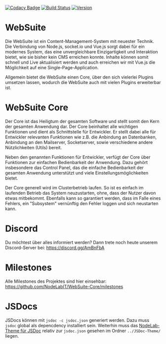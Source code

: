 [![Codacy Badge](https://api.codacy.com/project/badge/Grade/05dfdb44e89241e58d7c7f4a779c6eef)](https://www.codacy.com/app/ilouHD/WebSuite-Core?utm_source=github.com&amp;utm_medium=referral&amp;utm_content=NodeLabIT/WebSuite-Core&amp;utm_campaign=Badge_Grade) [![Build Status](https://travis-ci.org/NodeLabIT/WebSuite-Core.svg?branch=development)](https://travis-ci.org/NodeLabIT/WebSuite-Core) [![Version](https://img.shields.io/badge/dynamic/json.svg?label=WebSuite-Core&url=https%3A%2F%2Fraw.githubusercontent.com%2FNodeLabIT%2FWebSuite-Core%2Fdevelopment%2Fpackage.json&query=version&colorB=blue)](https://github.com/NodeLabIT/WebSuite-Core)

# WebSuite
Die WebSuite ist ein Content-Management-System mit neuester Technik. Die Verbindung von Node.js, socket.io und Vue.js sorgt dabei für ein modernes System, das eine unvergleichbare Einzigartigkeit und Interaktion bietet, wie sie bisher kein CMS erreichen konnte. Inhalte können somit schnell und Live aktualisiert werden und auch erreichen wir mit Vue.js die Möglichkeit auf eine Single-Page-Application.

Allgemein bietet die WebSuite einen Core, über den sich vielerlei Plugins umsetzen lassen, wodurch die WebSuite auch mit vielen Plugins erweiterbar ist.

# WebSuite Core

Der Core ist das Heiligtum der gesamten Software und stellt somit den Kern der gesamten Anwendung dar. Der Core beinhaltet alle wichtigen Funktionen und dient als Schnittstelle für Entwickler. Er stellt dabei alle für Entwickler relevanten Funktionen wie z.B. die Anbindung an Datenbanken, Anbindung an den Mailserver, Socketserver, sowie verschiedene andere Nützlichkeiten (Utils) bereit.

Neben den genannten Funktionen für Entwickler, verfügt der Core über Funktionen zur einfachen Bedienbarkeit der Anwendung. Dazu gehört insbesondere das Control Panel, das die einfache Bedienbarkeit der gesamten Anwendung unterstützt und viele Einstellungsmöglichkeiten bietet.

Der Core generell wird im Clusterbetrieb laufen. So ist es einfach im laufenden Betrieb das System neuzustarten, ohne, dass der Nutzer davon etwas mitbekommt. Ebenfalls kann so garantiert werden, dass im Falle eines Fehlers, ein "Subsystem" vernünftig den Fehler loggen und sich neustarten kann.

# Discord

Du möchtest über alles informiert werden? Dann trete noch heute unserem Discord-Server bei: https://discord.gg/AmBnFbA

# Milestones

Alle Milestones des Projektes sind hier einsehbar: https://github.com/NodeLabIT/WebSuite-Core/milestones

# JSDocs

JSDocs können mit ```jsdoc -c jsdoc.json``` generiert werden. Dazu muss ```jsdoc``` global als depencdency installiert sein.
Weiterhin muss das [NodeLab-Theme für JSDoc](https://github.com/NodeLabIT/JSDoc-Theme) relativ zur ```jsdoc.json``` gesehen im Ordner ```../JSDoc-Theme/``` liegen.